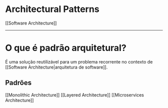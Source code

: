 # Architectural Patterns
[[Software Architecture]]

---

# O que é padrão arquitetural?

É uma solução reutilizável para um problema recorrente no contexto de [[Software Architecture|arquitetura de software]].

## Padrões

[[Monolithic Architecture]]
[[Layered Architecture]]
[[Microservices Architecture]]